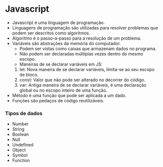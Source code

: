# Javascript

- Javascript é uma linguagem de programação.
- Linguagens de programação são utilizadas para resolver problemas que podem ser descritos como algoritmos.
- Algoritmo é o passo-a-passo para a resolução de um problema.
- Variáveis são abstrações da memória do computador.
  - Podem ser vistas como caixas que armazenam dados no programa.
  - Não podem ser declaradas múltiplas vezes dentro do mesmo escopo.
  - Maneiras de se declarar variáveis em JS:
  1. let: Nova maneira de se declarar variáveis, limita-se ao seu escopo de bloco.
  2. const: Valor que não pode ser alterado no decorrer do código.
  3. var: Antiga maneira de se declarar variáveis, é uma declaração global ou no escopo inteiro de uma função.
- Método é uma função que pode ser aplicada a um dado.
- Funções são pedaços de código reutilizáveis.

### Tipos de dados

- Number
- String
- Boolean
- Null
- Undefined
- Object
- Symbol
- Function
